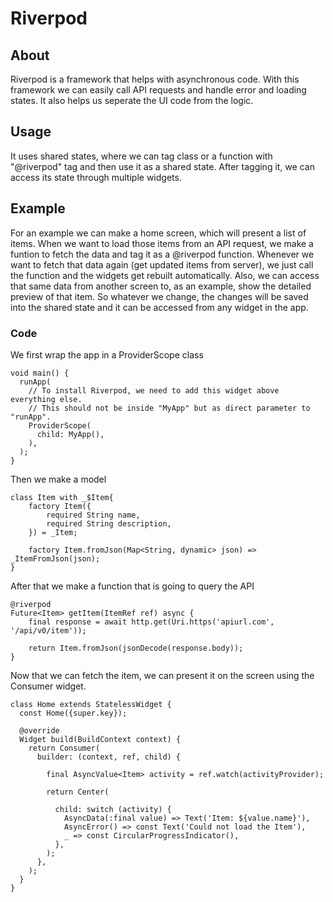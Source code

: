 # Riverpod

## About
Riverpod is a framework that helps with asynchronous code. 
With this framework we can easily call API requests and handle error and loading states. 
It also helps us seperate the UI code from the logic.

## Usage
It uses shared states, where we can tag class or a function with "@riverpod" tag and then use it as a shared state.
After tagging it, we can access its state through multiple widgets.

## Example

For an example we can make a home screen, which will present a list of items.
When we want to load those items from an API request, we make a funtion to fetch the data and tag it as a @riverpod function.
Whenever we want to fetch that data again (get updated items from server), we just call the function and the widgets get rebuilt automatically.
Also, we can access that same data from another screen to, as an example, show the detailed preview of that item.
So whatever we change, the changes will be saved into the shared state and it can be accessed from any widget in the app.

### Code
 We first wrap the app in a ProviderScope class

```
void main() {
  runApp(
    // To install Riverpod, we need to add this widget above everything else.
    // This should not be inside "MyApp" but as direct parameter to "runApp".
    ProviderScope(
      child: MyApp(),
    ),
  );
}
```

Then we make a model

```
class Item with _$Item{
    factory Item({
        required String name,
        required String description,
    }) = _Item;

    factory Item.fromJson(Map<String, dynamic> json) => _ItemFromJson(json);
}
```

After that we make a function that is going to query the API

```
@riverpod
Future<Item> getItem(ItemRef ref) async {
    final response = await http.get(Uri.https('apiurl.com', '/api/v0/item'));

    return Item.fromJson(jsonDecode(response.body));
}
```

Now that we can fetch the item, we can present it on the screen using the Consumer widget.

```
class Home extends StatelessWidget {
  const Home({super.key});

  @override
  Widget build(BuildContext context) {
    return Consumer(
      builder: (context, ref, child) {
       
        final AsyncValue<Item> activity = ref.watch(activityProvider);

        return Center(
          
          child: switch (activity) {
            AsyncData(:final value) => Text('Item: ${value.name}'),
            AsyncError() => const Text('Could not load the Item'),
            _ => const CircularProgressIndicator(),
          },
        );
      },
    );
  }
}
```